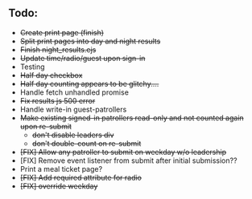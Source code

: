 ## Todo:

* ~~Create print page (finish)~~
* ~~Split print pages into day and night results~~
* ~~Finish night_results.ejs~~
* ~~Update time/radio/guest upon sign-in~~
* Testing
* ~~Half day checkbox~~
* ~~Half day counting appears to be glitchy....~~
* Handle fetch unhandled promise
* ~~Fix results js 500 error~~
* Handle write-in guest-patrollers
* ~~Make existing signed-in patrollers read-only and not counted again upon re-submit~~
    * ~~don't disable leaders div~~
    * ~~don't double-count on re-submit~~
* ~~[FIX] Allow any patroller to submit on weekday w/o leadership~~
* [FIX] Remove event listener from submit after initial submission??
* Print a meal ticket page?
* ~~[FIX] Add required attribute for radio~~
* ~~[FIX] override weekday~~
